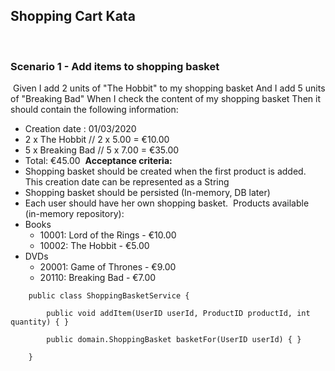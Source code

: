 ## Shopping Cart Kata
​
### Scenario 1 - Add items to shopping basket
​
Given I add 2 units of "The Hobbit" to my shopping basket
And I add 5 units of "Breaking Bad"
When I check the content of my shopping basket
Then it should contain the following information:
- Creation date : 01/03/2020 
- 2 x The Hobbit   // 2 x 5.00 = €10.00 
- 5 x Breaking Bad // 5 x 7.00 = €35.00
- Total: €45.00
​
**Acceptance criteria:**
- Shopping basket should be created when the first product is added. This creation date can be represented as a String
- Shopping basket should be persisted (In-memory, DB later) 
- Each user should have her own shopping basket.
​
Products available (in-memory repository):
- Books 
   - 10001: Lord of the Rings - €10.00
   - 10002: The Hobbit - €5.00     
- DVDs
   - 20001: Game of Thrones - €9.00 
   - 20110: Breaking Bad - €7.00
​
```    
    public class ShoppingBasketService {
    
        public void addItem(UserID userId, ProductID productId, int quantity) { }
​
        public domain.ShoppingBasket basketFor(UserID userId) { }
    
    }    
```